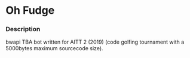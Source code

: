 # Oh Fudge

### Description
bwapi TBA bot written for AITT 2 (2019) (code golfing tournament with a 5000bytes maximum sourcecode size).
